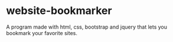 # website-bookmarker
A program made with html, css, bootstrap and jquery that lets you bookmark your favorite sites.

